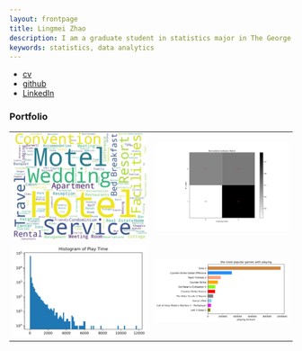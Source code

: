 ```yaml
---
layout: frontpage
title: Lingmei Zhao
description: I am a graduate student in statistics major in The George Washington University. 
keywords: statistics, data analytics
---
```


<div class="navbar">
  <div class="navbar-inner">
      <ul class="nav">
          <li><a href="{{ BASE_PATH }}/assets/broman_cv.pdf">cv</a></li>
          <li><a href="https://github.com/LingmeiZhao">github</a></li>
          <li><a href="https://www.linkedin.com/in/lingmeizhao">LinkedIn</a></li>
      </ul>
  </div>
</div>

### <a name="Portfolio"></a>Portfolio

<table class="wide">
<tr>
  <td class="left">
    <a href="pages/publpics/Sentiment-Analysis-on-Hotel-Reviews.html">
        <img src="assets/publpics/wordCloud.jpg" alt="words cloud" title="wordCloud"/>
    </a>
  </td>
  <td class="right">
    <a href="pages/publpics/Sentiment-Analysis-on-Hotel-Reviews.html">
        <img src="assets/publpics/Normal Confusion Matrix.jpg" alt=" confusion matrix" title="Normal Confusion Matrix"/>
    </a>
  </td>
</tr>
<tr>
  <td class="left">
    <a href="pages/publpics/Recommender-System-on-Game.html">
        <img src="assets/publpics/play_time_histogram.png" alt="game playing time histogram" title="game playing time histogram"/>
    </a>
  </td>
  <td class="right">
    <a href="pages/publpics/Recommender-System-on-Game.html">
        <img src="assets/publpics/game_play_char.png" alt="game playing bar chart" title="game playing bar chart"/>
    </a>
  </td>
</tr>
</table>

<!--
<div class="navbar">
  <div class="navbar-inner">
      <ul class="nav">
          <li><a href="morefigs.html">see more figures</a></li>
      </ul>
  </div>
</div>
-->
